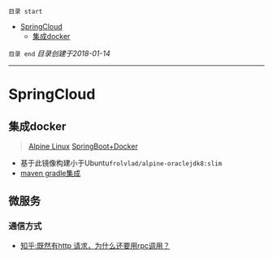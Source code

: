 `目录 start`
 
- [SpringCloud](#springcloud)
    - [集成docker](#集成docker)

`目录 end` *目录创建于2018-01-14*
****************************************
# SpringCloud 


## 集成docker
> [Alpine Linux](https://www.huangyunkun.com/2016/04/03/spring-boot-alpine-linux/)
> [SpringBoot+Docker](https://yq.aliyun.com/articles/47344)

- 基于此镜像构建小于Ubuntu`frolvlad/alpine-oraclejdk8:slim`
- [maven gradle集成](https://github.com/waylau/docker-demos)

## 微服务

### 通信方式
- [知乎:既然有http 请求，为什么还要用rpc调用？](https://www.zhihu.com/question/41609070)
